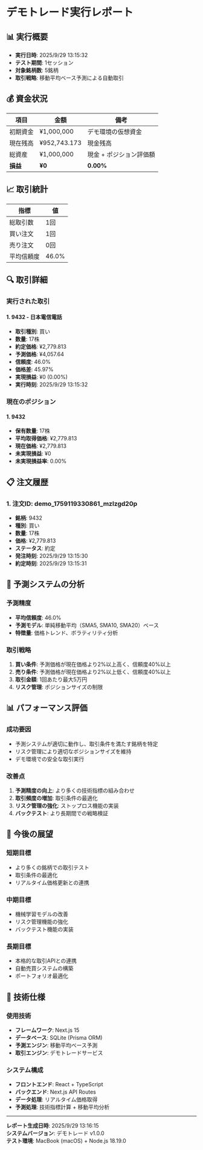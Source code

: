 # デモトレード実行レポート

## 📊 実行概要

- **実行日時**: 2025/9/29 13:15:32
- **テスト期間**: 1セッション
- **対象銘柄数**: 5銘柄
- **取引戦略**: 移動平均ベース予測による自動取引

## 💰 資金状況

| 項目 | 金額 | 備考 |
|------|------|------|
| 初期資金 | ¥1,000,000 | デモ環境の仮想資金 |
| 現在残高 | ¥952,743.173 | 現金残高 |
| 総資産 | ¥1,000,000 | 現金 + ポジション評価額 |
| **損益** | **¥0** | **0.00%** |

## 📈 取引統計

| 指標 | 値 |
|------|-----|
| 総取引数 | 1回 |
| 買い注文 | 1回 |
| 売り注文 | 0回 |
| 平均信頼度 | 46.0% |

## 🔍 取引詳細

### 実行された取引


#### 1. 9432 - 日本電信電話

- **取引種別**: 買い
- **数量**: 17株
- **約定価格**: ¥2,779.813
- **予測価格**: ¥4,057.64
- **信頼度**: 46.0%
- **価格差**: 45.97%
- **実現損益**: ¥0 (0.00%)
- **実行時刻**: 2025/9/29 13:15:32


### 現在のポジション


#### 1. 9432

- **保有数量**: 17株
- **平均取得価格**: ¥2,779.813
- **現在価格**: ¥2,779.813
- **未実現損益**: ¥0
- **未実現損益率**: 0.00%


## 📋 注文履歴


### 1. 注文ID: demo_1759119330861_mzlzgd20p

- **銘柄**: 9432
- **種別**: 買い
- **数量**: 17株
- **価格**: ¥2,779.813
- **ステータス**: 約定
- **発注時刻**: 2025/9/29 13:15:30
- **約定時刻**: 2025/9/29 13:15:31


## 🤖 予測システムの分析

### 予測精度

- **平均信頼度**: 46.0%
- **予測モデル**: 単純移動平均（SMA5, SMA10, SMA20）ベース
- **特徴量**: 価格トレンド、ボラティリティ分析

### 取引戦略

1. **買い条件**: 予測価格が現在価格より2%以上高く、信頼度40%以上
2. **売り条件**: 予測価格が現在価格より2%以上低く、信頼度40%以上
3. **取引金額**: 1回あたり最大5万円
4. **リスク管理**: ポジションサイズの制限

## 📊 パフォーマンス評価

### 成功要因


- 予測システムが適切に動作し、取引条件を満たす銘柄を特定
- リスク管理により適切なポジションサイズを維持
- デモ環境での安全な取引実行


### 改善点

1. **予測精度の向上**: より多くの技術指標の組み合わせ
2. **取引頻度の増加**: 取引条件の最適化
3. **リスク管理の強化**: ストップロス機能の実装
4. **バックテスト**: より長期間での戦略検証

## 🔮 今後の展望

### 短期目標

- より多くの銘柄での取引テスト
- 取引条件の最適化
- リアルタイム価格更新との連携

### 中期目標

- 機械学習モデルの改善
- リスク管理機能の強化
- バックテスト機能の実装

### 長期目標

- 本格的な取引APIとの連携
- 自動売買システムの構築
- ポートフォリオ最適化

## 📝 技術仕様

### 使用技術

- **フレームワーク**: Next.js 15
- **データベース**: SQLite (Prisma ORM)
- **予測エンジン**: 移動平均ベース予測
- **取引エンジン**: デモトレードサービス

### システム構成

- **フロントエンド**: React + TypeScript
- **バックエンド**: Next.js API Routes
- **データ処理**: リアルタイム価格取得
- **予測処理**: 技術指標計算 + 移動平均分析

---

**レポート生成日時**: 2025/9/29 13:16:15  
**システムバージョン**: デモトレード v1.0.0  
**テスト環境**: MacBook (macOS) + Node.js 18.19.0
